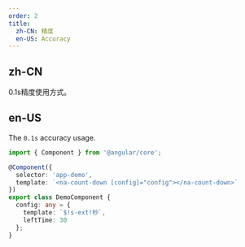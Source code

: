 ```yaml
---
order: 2
title:
  zh-CN: 精度
  en-US: Accuracy
---
```


## zh-CN

0.1s精度使用方式。

## en-US

The `0.1s` accuracy usage.

```ts
import { Component } from '@angular/core';

@Component({
  selector: 'app-demo',
  template: `<na-count-down [config]="config"></na-count-down>`
})
export class DemoComponent {
  config: any = {
    template: `$!s-ext!秒`,
    leftTime: 30
  };
}
```
